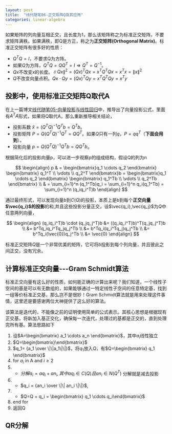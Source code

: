 ```yaml
---
layout: post
title:  "线代随笔06-正交矩阵Q及其应用"
categories: linear-algebra
---
```


如果矩阵的列向量互相正交，且长度为1，那么该矩阵称之为标准正交矩阵，不要求矩阵满秩。如果满秩，即Q是方正，称之为**正交矩阵(Orthogonal Matrix)**。标准正交矩阵有很多好的性质：

* $Q^TQ=I$，不要求Q为方阵。
* 如果$Q$为方阵，$Q^TQ=QQ^T=I \Rightarrow Q^T=Q^{-1}$。
* $Qx$不改变x的长度。$\|Qx\|^{2}=(Qx)^TQx=x^TQ^TQx=x^Tx=\|x\|^2$
* $Q$不改变向量点积。$Qx \cdot Qy = (Qx)^TQy=x^TQ^TQy=x^Ty$ 


## 投影中，使用标准正交矩阵Q取代A
在上一篇博文[线代随笔05-向量投影与线性回归](/linear-algebra/2016/03/05/linear-algebra-05-projection-and-linear-regression.html)中，推导出了向量投影公式，里面有$A^TA$形式，如果将Q取代A，那么重新推导相关结论，

* 投影系数 $\hat{x}=(Q^TQ)^{-1}Q^Tb=Q^Tb$。
* 投影矩阵 $P=Q(Q^TQ)^{-1}Q^T=QQ^T$。如果$Q$只有一列$q$，$P=qq^T$（**下面会用到**）。
* 投影向量 $p=Q(Q^TQ)^{-1}Q^Tb=QQ^Tb$。

根据简化后的投影向量p，可以进一步观察p的组成结构，假设Q的列为n

$$
\begin{align}
	p & = \begin{bmatrix}q_1 \cdots q_2 \end{bmatrix} \begin{bmatrix} q_1^T \\ \vdots \\ q_2^T \end{bmatrix}b 
	    = \begin{bmatrix}q_1 \cdots q_2 \end{bmatrix} \begin{bmatrix} q_1^Tb \\ \vdots \\ q_2^Tb \end{bmatrix} \\
	  & = \sum_{i=1}^n (q_1^Tb)q_i = \sum_{i=1}^n q_i(q_1^Tb) = \sum_{i=1}^n (q_iq_i^T)b
\end{align}
$$

通过最终形式，可以发现向量$b$到$C(Q)$的投影，本质上是b到每个**正交向量$\vec{q_i}$的投影**的和,并且这些投影分量正交，设$\vec{q_i},\vec{q_j}$为$Q$中任意两列向量，

$$
\begin{align}
	(q_iq_i^T)b \cdot (q_jq_j^T)b &= ((q_iq_i^T)b)^T(q_jq_j^T)b \\
								  &= b^Tq_iq_i^Tq_jq_j^Tb \\
								  &= b^Tq_i(q_i^Tq_j)q_j^Tb \\
								  &= b^Tq_i(\vec{0})q_j^Tb \\
								  &= \vec{0}
\end{align}
$$

标准正交矩阵$Q$是一个非常优美的矩阵，它可将$b$投影到每个列向量，并且彼此之间正交，没有冗余。

## 计算标准正交向量---Gram Schmidt算法
标准正交向量有这么好的性质，如何能正确的计算出来呢？我们知道，一个线性子空间的基是可以有无数组的，如果能够通过一特定线性子空间的任意特定基，找到一组等价标准正交基，那么岂不是很妙！Gram Schmidt算法就是用来处理这件事情，这里还是要感谢两位大神提供了这么好的算法。

该算法是迭代的，不能像之前的证明使用简单的公式表示。其核心思想是根据现有正交基，将新加入基正交化，确保每一次迭代，处理过的基都是正交的，直到处理完所有基。算法思路如下

1. 设$A=\begin{bmatrix} a_1 \cdots a_n \end{bmatrix}$，其中$a_i$线性独立
2. $Q=\begin{bmatrix}\end{bmatrix}$
3. $q_1= {a_1 \over \|\|a_1\|\|}$，将$q_1$放入$Q$，有$Q=\begin{bmatrix} q_1 \end{bmatrix}$
4. for $a_i$ in A and $i \ge 2$
5. * $分解a_i = aq_i + an_i,其中 aq_i \in C(Q) 且 an_i \in N(Q^T)$  分解就是减去投影
6. * $q_i = {an_i \over \|\| an_i \|\|}$,
7. * $Q=Q + q_i = \begin{bmatrix} q_1 \cdots q_i\end{bmatrix}$
7. end for 
8. 返回Q


## QR分解




